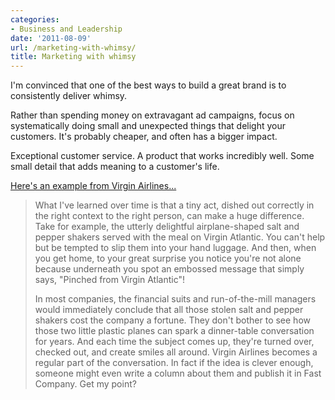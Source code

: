 ```yaml
---
categories:
- Business and Leadership
date: '2011-08-09'
url: /marketing-with-whimsy/
title: Marketing with whimsy
---
```


I'm convinced that one of the best ways to build a great brand is to consistently deliver whimsy.

Rather than spending money on extravagant ad campaigns, focus on systematically doing small and unexpected things that delight your customers. It's probably cheaper, and often has a bigger impact.

Exceptional customer service. A product that works incredibly well. Some small detail that adds meaning to a customer's life.

<a href="http://www.fastcompany.com/1764310/pinched-from-virgin-atlantic">Here's an example from Virgin Airlines...</a>

<blockquote>What I've learned over time is that a tiny act, dished out correctly in the right context to the right person, can make a huge difference. Take for example, the utterly delightful airplane-shaped salt and pepper shakers served with the meal on Virgin Atlantic. You can't help but be tempted to slip them into your hand luggage. And then, when you get home, to your great surprise you notice you're not alone because underneath you spot an embossed message that simply says, "Pinched from Virgin Atlantic"!

In most companies, the financial suits and run-of-the-mill managers would immediately conclude that all those stolen salt and pepper shakers cost the company a fortune. They don't bother to see how those two little plastic planes can spark a dinner-table conversation for years. And each time the subject comes up, they're turned over, checked out, and create smiles all around. Virgin Airlines becomes a regular part of the conversation. In fact if the idea is clever enough, someone might even write a column about them and publish it in Fast Company. Get my point?</blockquote>